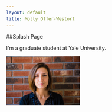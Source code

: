```yaml
---
layout: default
title: Molly Offer-Westort
---
```

##Splash Page  

I'm a graduate student at Yale University.

<img src="/assets/molly_brick.jpg" alt="pic" style="width: 200px;"/>
